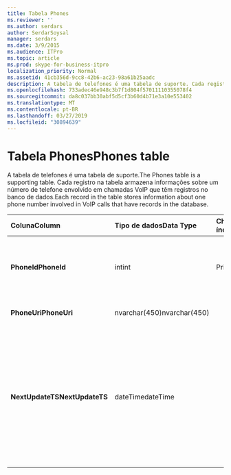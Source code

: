```yaml
---
title: Tabela Phones
ms.reviewer: ''
ms.author: serdars
author: SerdarSoysal
manager: serdars
ms.date: 3/9/2015
ms.audience: ITPro
ms.topic: article
ms.prod: skype-for-business-itpro
localization_priority: Normal
ms.assetid: 41cb356d-9cc8-42b6-ac23-98a61b25aadc
description: A tabela de telefones é uma tabela de suporte. Cada registro na tabela armazena informações sobre um número de telefone envolvido em chamadas VoIP que têm registros no banco de dados.
ms.openlocfilehash: 733adec46e948c3b7f1d804f57011110355078f4
ms.sourcegitcommit: da8c037bb30abf5d5cf3b60d4b71e3a10e553402
ms.translationtype: MT
ms.contentlocale: pt-BR
ms.lasthandoff: 03/27/2019
ms.locfileid: "30894639"
---
```

# <a name="phones-table"></a><span data-ttu-id="61fb3-104">Tabela Phones</span><span class="sxs-lookup"><span data-stu-id="61fb3-104">Phones table</span></span>
 
<span data-ttu-id="61fb3-105">A tabela de telefones é uma tabela de suporte.</span><span class="sxs-lookup"><span data-stu-id="61fb3-105">The Phones table is a supporting table.</span></span> <span data-ttu-id="61fb3-106">Cada registro na tabela armazena informações sobre um número de telefone envolvido em chamadas VoIP que têm registros no banco de dados.</span><span class="sxs-lookup"><span data-stu-id="61fb3-106">Each record in the table stores information about one phone number involved in VoIP calls that have records in the database.</span></span>
  
|<span data-ttu-id="61fb3-107">**Coluna**</span><span class="sxs-lookup"><span data-stu-id="61fb3-107">**Column**</span></span>|<span data-ttu-id="61fb3-108">**Tipo de dados**</span><span class="sxs-lookup"><span data-stu-id="61fb3-108">**Data Type**</span></span>|<span data-ttu-id="61fb3-109">**Chave/índice**</span><span class="sxs-lookup"><span data-stu-id="61fb3-109">**Key/Index**</span></span>|<span data-ttu-id="61fb3-110">**Detalhes**</span><span class="sxs-lookup"><span data-stu-id="61fb3-110">**Details**</span></span>|
|:-----|:-----|:-----|:-----|
|<span data-ttu-id="61fb3-111">**PhoneId**</span><span class="sxs-lookup"><span data-stu-id="61fb3-111">**PhoneId**</span></span> <br/> |<span data-ttu-id="61fb3-112">int</span><span class="sxs-lookup"><span data-stu-id="61fb3-112">int</span></span>  <br/> |<span data-ttu-id="61fb3-113">Primária</span><span class="sxs-lookup"><span data-stu-id="61fb3-113">Primary</span></span>  <br/> |<span data-ttu-id="61fb3-114">Número exclusivo que identifica esse telefone.</span><span class="sxs-lookup"><span data-stu-id="61fb3-114">Unique number identifying this phone.</span></span>  <br/> |
|<span data-ttu-id="61fb3-115">**PhoneUri**</span><span class="sxs-lookup"><span data-stu-id="61fb3-115">**PhoneUri**</span></span> <br/> |<span data-ttu-id="61fb3-116">nvarchar(450)</span><span class="sxs-lookup"><span data-stu-id="61fb3-116">nvarchar(450)</span></span>  <br/> | <br/> |<span data-ttu-id="61fb3-117">Número de telefone.</span><span class="sxs-lookup"><span data-stu-id="61fb3-117">Phone number.</span></span>  <br/> |
|<span data-ttu-id="61fb3-118">**NextUpdateTS**</span><span class="sxs-lookup"><span data-stu-id="61fb3-118">**NextUpdateTS**</span></span> <br/> |<span data-ttu-id="61fb3-119">dateTime</span><span class="sxs-lookup"><span data-stu-id="61fb3-119">dateTime</span></span>  <br/> ||<span data-ttu-id="61fb3-120">Carimbo de hora (somente para uso interno).</span><span class="sxs-lookup"><span data-stu-id="61fb3-120">Time stamp (for internal use only).</span></span>  <br/> <span data-ttu-id="61fb3-121">Este campo foi introduzido no Microsoft Lync Server 2013.</span><span class="sxs-lookup"><span data-stu-id="61fb3-121">This field was introduced in Microsoft Lync Server 2013.</span></span>  <br/> |
   

